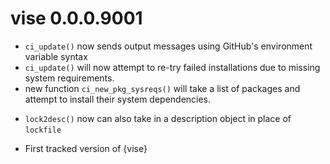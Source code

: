 # vise 0.0.0.9001

* `ci_update()` now sends output messages using GitHub's environment variable syntax
* `ci_update()` will now attempt to re-try failed installations due to missing 
  system requirements.
* new function `ci_new_pkg_sysreqs()` will take a list of packages and attempt
  to install their system dependencies.
- `lock2desc()` now can also take in a description object in place of `lockfile`
* First tracked version of {vise}
